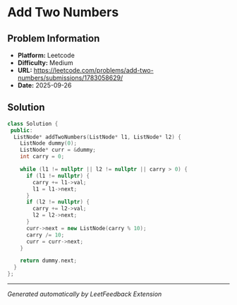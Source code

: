 # Add Two Numbers

## Problem Information
- **Platform:** Leetcode
- **Difficulty:** Medium
- **URL:** https://leetcode.com/problems/add-two-numbers/submissions/1783058629/
- **Date:** 2025-09-26

## Solution

```cpp
class Solution {
 public:
  ListNode* addTwoNumbers(ListNode* l1, ListNode* l2) {
    ListNode dummy(0);
    ListNode* curr = &dummy;
    int carry = 0;

    while (l1 != nullptr || l2 != nullptr || carry > 0) {
      if (l1 != nullptr) {
        carry += l1->val;
        l1 = l1->next;
      }
      if (l2 != nullptr) {
        carry += l2->val;
        l2 = l2->next;
      }
      curr->next = new ListNode(carry % 10);
      carry /= 10;
      curr = curr->next;
    }

    return dummy.next;
  }
};
```

---
*Generated automatically by LeetFeedback Extension*
